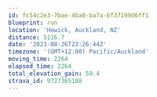 ```yaml
---
id: fc54c2e3-7bae-4ba0-ba7a-6f37199d6ff1
blueprint: run
location: 'Howick, Auckland, NZ'
distance: 5116.7
date: '2023-08-26T23:26:44Z'
timezone: '(GMT+12:00) Pacific/Auckland'
moving_time: 2264
elapsed_time: 2264
total_elevation_gain: 59.4
strava_id: 9727365108
---
```

